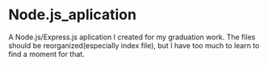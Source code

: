 # Node.js_aplication
A Node.js/Express.js aplication I created for my graduation work. The files should be reorganized(especially index file), but I have too much to learn to find a moment for that.
